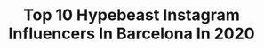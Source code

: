 ---
title: Top 10 Hypebeast Instagram Influencers In Barcelona In 2020
description: >-
  Find top hypebeast Instagram influencers in Barcelona in 2020. Most popular hashtags: #hypebeast #barcelona #spain #madrid.
platform: Instagram
hits: 7
text_top: Discover the top-rated Instagram influencers on inBeat.
text_bottom: Our search engine aggregates 7 Instagram influencers like this in Barcelona, Spain for you to work with.
profiles:
  - username: "javi_icecid"
    fullname: >-
      Javi Icecid
    bio: >-
      • REMEMBER ∆ MOMENTS • 🙋🏻‍♂️@javi_ice.nice (personal) 📸 Filmmaker & Photographer 🏝 Mallorca island / Barcelona city 🏙 🎂 20/11/1996
    location: "Spain"
    followers: 10541
    engagement: 567
    commentsToLikes: 0.056661
    id: ck6u0nmwbgqq00j71tzcbgx0t
    verified: false
    hashtags: "#drinks, #sneakershop, #bartender, #cocktails"
  - username: "german__hernandez"
    fullname: >-
      Germán  Hernández
    bio: >-
      📷 fotógrafo y retocador 📩 Sesiones: mensaje directo 🏚 Castelldefels | Barcelona #portrait #portraitstream #agameofportraits
    location: "Spain"
    followers: 5491
    engagement: 565
    commentsToLikes: 0.014552
    id: ck13a2vxjod200i19etboffoj
    verified: false
    hashtags: "#naturediversity, #portraitstream, #photographysouls, #portraitfolk"
  - username: "marc.urtasun"
    fullname: >-
      Marc Urtasun
    bio: >-
      Always playing🍭 Barcelona. info@marcurtasun.com
    location: "Spain"
    followers: 16766
    engagement: 434
    commentsToLikes: 0.031182
    id: ck5zstc9qz5fj0i144a3kv0a2
    verified: false
    hashtags: "#octane, #design, #loop, #motiongraphicscollective"
  - username: "artur.de.menezes"
    fullname: >-
      Artur de Menezes
    bio: >-
      Barcelona based Industrial Designer @sixnfive.objects Director
    location: "Spain"
    followers: 35073
    engagement: 445
    commentsToLikes: 0.020415
    id: ck0vvrzo1qi7c0i19ak29y6rk
    verified: false
    hashtags: "#contemporarydesign, #design, #form, #contemporaryart"
  - username: "samm.o"
    fullname: >-
      Oscar Molero
    bio: >-
      Automotive Photographer & Graphic Designer🚗 Abarthisti 🇮🇹 Based in Barcelona 📍
    location: "Spain"
    followers: 15175
    engagement: 276
    commentsToLikes: 0.024796
    id: ck9h9mwma946m0j7861cc7cct
    verified: false
    hashtags: "#v10, #gt3rs, #amazingcars247, #ferrari"
  - username: "barcelona.travelers"
    fullname: >-
      Barcelona Travelers
    bio: >-
      ✭ The Biggest Community of Barcelona Travelers ↣ Join our #TravelFromHome Community👇🏼
    location: "Spain"
    followers: 36537
    engagement: 268
    commentsToLikes: 0.012236
    id: ck139lrp7lyc70i19pu5ck0ag
    verified: false
    hashtags: "#barcelonastreets, #lasagradafamilia, #roamtheplanet, #stars"
  - username: "mickmartz"
    fullname: >-
      Mick Martz
    bio: >-
      DJ and Music Entrepreneur. 🎵 "FROM MADRID TO THE WORLD” 📍Madrid📍🇪🇸
    location: "Spain"
    followers: 31290
    engagement: 128
    commentsToLikes: 0.262277
    id: ck5hrkd9bv0e60i115j4xdadv
    verified: false
    hashtags: "#spain, #djlife, #producer, #club"
  - username: "wthz.photos"
    fullname: >-
      AleXx
    bio: >-
      Cuenta principal // @wthz.alex Sesiones dm o correo📩 Nikon D800📸 Madrid📍
    location: "Spain"
    followers: 12469
    engagement: 1533
    commentsToLikes: 0.052210
    id: ck13c9osyza6a0i19kz2i5blj
    verified: false
    hashtags: "#canon, #model, #marcosalberca, #hiclavero"
  - username: "li4mdj"
    fullname: >-
      LI4M
    bio: >-
      I make music I play music Madrid
    location: "Spain"
    followers: 2209
    engagement: 1671
    commentsToLikes: 0.080477
    id: ck9weq1asleew0j78q1yvpvli
    verified: false
    hashtags: "#hypebeast, #beatmaker, #djlife, #music"
  - username: "petit_tuzer"
    fullname: >-
      PETIT TUZER
    bio: >-
      Mis fotos @fotosbypetit -@meas_632 -#petitenlacasa -🇲🇽 -el tío más suave y borracho
    location: "Spain"
    followers: 38630
    engagement: 295
    commentsToLikes: 0.053382
    id: ckap941sjr2990i78n2dqgm7g
    verified: false
    hashtags: ""
---